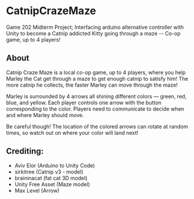 # CatnipCrazeMaze
Game 202 Midterm Project; Interfacing arduino alternative controller with Unity to become a Catnip addicted Kitty going through a maze -- Co-op game, up to 4 players!

## About
Catnip Craze Maze is a local co-op game, up to 4 players, where you help Marley the Cat get through a maze to get enough catnip to satisfy him! The more catnip he collects, the faster Marley can move through the maze!

Marley is surrounded by 4 arrows all shining different colors — green, red, blue, and yellow. Each player controls one arrow with the button corresponding to the color. Players need to communicate to decide when and where Marley should move.

Be careful though! The location of the colored arrows can rotate at random times, so watch out on where your color will land next!


## Crediting:
- Aviv Elor (Arduino to Unity Code)
- sirkitree (Catnip v3 - model)
- braininacat (fat cat 3D model)
- Unity Free Asset (Maze model)
- Max Level (Arrow)
